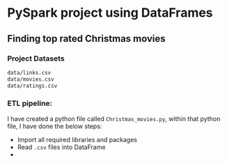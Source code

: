 # PySpark project using DataFrames

## Finding top rated Christmas movies

### Project Datasets

```txt
data/links.csv
data/movies.csv
data/ratings.csv
```
### ETL pipeline:

I have created a python file called `Christmas_movies.py`, within that python file, I have done the below steps:
- Import all required libraries and packages
- Read `.csv` files into DataFrame
- 
